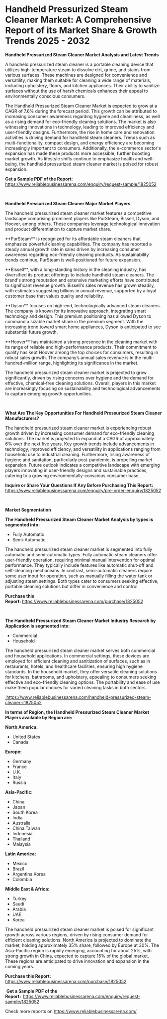 <p><h1>Handheld Pressurized Steam Cleaner Market: A Comprehensive Report of its Market Share & Growth Trends 2025 - 2032</h1></p><p><strong>Handheld Pressurized Steam Cleaner Market Analysis and Latest Trends</strong></p>
<p><p>A handheld pressurized steam cleaner is a portable cleaning device that utilizes high-temperature steam to dissolve dirt, grime, and stains from various surfaces. These machines are designed for convenience and versatility, making them suitable for cleaning a wide range of materials, including upholstery, floors, and kitchen appliances. Their ability to sanitize surfaces without the use of harsh chemicals enhances their appeal to environmentally conscious consumers.</p><p>The Handheld Pressurized Steam Cleaner Market is expected to grow at a CAGR of 7.6% during the forecast period. This growth can be attributed to increasing consumer awareness regarding hygiene and cleanliness, as well as a rising demand for eco-friendly cleaning solutions. The market is also witnessing innovations in technology, leading to improved efficiency and user-friendly designs. Furthermore, the rise in home care and renovation activities is driving demand for handheld steam cleaners. Trends such as multi-functionality, compact design, and energy efficiency are becoming increasingly important to consumers. Additionally, the e-commerce sector's expansion has made these products more accessible, further boosting market growth. As lifestyle shifts continue to emphasize health and well-being, the handheld pressurized steam cleaner market is poised for robust expansion.</p></p>
<p><strong>Get a Sample PDF of the Report:&nbsp;</strong> <a href="https://www.reliablebusinessarena.com/enquiry/request-sample/1825052?utm_campaign=3121&utm_medium=2&utm_source=Github&utm_content=ia&utm_term=04042025&utm_id=handheld-pressurized-steam-cleaner">https://www.reliablebusinessarena.com/enquiry/request-sample/1825052</a></p>
<p>&nbsp;</p>
<p><strong>Handheld Pressurized Steam Cleaner Major Market Players</strong></p>
<p><p>The handheld pressurized steam cleaner market features a competitive landscape comprising prominent players like PurSteam, Bissell, Dyson, and Hoover, among others. These companies leverage technological innovation and product differentiation to capture market share.</p><p>**PurSteam** is recognized for its affordable steam cleaners that emphasize powerful cleaning capabilities. The company has reported a steady annual growth rate in sales driven by increasing consumer awareness regarding eco-friendly cleaning products. As sustainability trends continue, PurSteam is well-positioned for future expansion.</p><p>**Bissell**, with a long-standing history in the cleaning industry, has diversified its product offerings to include handheld steam cleaners. The brand's strong reputation and extensive marketing efforts have contributed to significant revenue growth. Bissell's sales revenue has grown steadily, with estimates suggesting billions in annual revenue, supported by a loyal customer base that values quality and reliability.</p><p>**Dyson** focuses on high-end, technologically advanced steam cleaners. The company is known for its innovative approach, integrating smart technology and design. This premium positioning has allowed Dyson to command a sizable market share in the premium segment. With the increasing trend toward smart home appliances, Dyson is anticipated to see substantial future growth.</p><p>**Hoover** has maintained a strong presence in the cleaning market with its range of reliable and high-performance products. Their commitment to quality has kept Hoover among the top choices for consumers, resulting in robust sales growth. The company’s annual sales revenue is in the multi-hundred-million range, highlighting its significance in the market.</p><p>The handheld pressurized steam cleaner market is projected to grow significantly, driven by rising concerns over hygiene and the demand for effective, chemical-free cleaning solutions. Overall, players in this market are increasingly focusing on sustainability and technological advancements to capture emerging growth opportunities.</p></p>
<p>&nbsp;</p>
<p><strong>What Are The Key Opportunities For Handheld Pressurized Steam Cleaner Manufacturers?</strong></p>
<p><p>The handheld pressurized steam cleaner market is experiencing robust growth driven by increasing consumer demand for eco-friendly cleaning solutions. The market is projected to expand at a CAGR of approximately 6% over the next five years. Key growth trends include advancements in technology, improved efficiency, and versatility in applications ranging from household use to industrial cleaning. Furthermore, rising awareness of hygiene and sanitation, particularly post-pandemic, is propelling market expansion. Future outlook indicates a competitive landscape with emerging players innovating in user-friendly designs and sustainable practices, catering to a growing environmentally-conscious consumer base.</p></p>
<p><strong>Inquire or Share Your Questions If Any Before Purchasing This Report:</strong> <a href="https://www.reliablebusinessarena.com/enquiry/pre-order-enquiry/1825052?utm_campaign=3121&utm_medium=2&utm_source=Github&utm_content=ia&utm_term=04042025&utm_id=handheld-pressurized-steam-cleaner">https://www.reliablebusinessarena.com/enquiry/pre-order-enquiry/1825052</a></p>
<p>&nbsp;</p>
<p><strong>Market Segmentation</strong></p>
<p><strong>The Handheld Pressurized Steam Cleaner Market Analysis by types is segmented into:</strong></p>
<p><ul><li>Fully Automatic</li><li>Semi-Automatic</li></ul></p>
<p><p>The handheld pressurized steam cleaner market is segmented into fully automatic and semi-automatic types. Fully automatic steam cleaners offer user-friendly operation, requiring minimal manual intervention for optimal performance. They typically include features like automatic shut-off and self-cleaning mechanisms. In contrast, semi-automatic cleaners require some user input for operation, such as manually filling the water tank or adjusting steam settings. Both types cater to consumers seeking effective, portable cleaning solutions but differ in convenience and control.</p></p>
<p><strong>Purchase this Report:&nbsp;</strong><a href="https://www.reliablebusinessarena.com/purchase/1825052?utm_campaign=3121&utm_medium=2&utm_source=Github&utm_content=ia&utm_term=04042025&utm_id=handheld-pressurized-steam-cleaner">https://www.reliablebusinessarena.com/purchase/1825052</a></p>
<p>&nbsp;</p>
<p><strong>The Handheld Pressurized Steam Cleaner Market Industry Research by Application is segmented into:</strong></p>
<p><ul><li>Commercial</li><li>Household</li></ul></p>
<p><p>The handheld pressurized steam cleaner market serves both commercial and household applications. In commercial settings, these devices are employed for efficient cleaning and sanitization of surfaces, such as in restaurants, hotels, and healthcare facilities, ensuring high hygiene standards. In the household market, they offer versatile cleaning solutions for kitchens, bathrooms, and upholstery, appealing to consumers seeking effective and eco-friendly cleaning options. The portability and ease of use make them popular choices for varied cleaning tasks in both sectors.</p></p>
<p><a href="https://www.reliablebusinessarena.com/handheld-pressurized-steam-cleaner-r1825052?utm_campaign=3121&utm_medium=2&utm_source=Github&utm_content=ia&utm_term=04042025&utm_id=handheld-pressurized-steam-cleaner">&nbsp;https://www.reliablebusinessarena.com/handheld-pressurized-steam-cleaner-r1825052</a></p>
<p><strong>In terms of Region, the Handheld Pressurized Steam Cleaner Market Players available by Region are:</strong></p>
<p>
    <p> <strong> North America: </strong>
        <ul>
            <li>United States</li>
            <li>Canada</li>
        </ul>
        </p> 
    <p> <strong> Europe: </strong>
        <ul>
            <li>Germany</li>
            <li>France</li>
            <li>U.K.</li>
            <li>Italy</li>
            <li>Russia</li>
        </ul>
        </p> 
    <p> <strong> Asia-Pacific: </strong>
        <ul>
            <li>China</li>
            <li>Japan</li>
            <li>South Korea</li>
            <li>India</li>
            <li>Australia</li>
            <li>China Taiwan</li>
            <li>Indonesia</li>
            <li>Thailand</li>
            <li>Malaysia</li>
        </ul>
        </p> 
    <p> <strong> Latin America: </strong>
        <ul>
            <li>Mexico</li>
            <li>Brazil</li>
            <li>Argentina Korea</li>
            <li>Colombia</li>
        </ul>
        </p> 
    <p> <strong> Middle East & Africa: </strong>
        <ul>
            <li>Turkey</li>
            <li>Saudi</li>
            <li>Arabia</li>
            <li>UAE</li>
            <li>Korea</li>
        </ul>
    </p>
    </p>
<p><p>The handheld pressurized steam cleaner market is poised for significant growth across various regions, driven by rising consumer demand for efficient cleaning solutions. North America is projected to dominate the market, holding approximately 35% share, followed by Europe at 30%. The Asia-Pacific region is rapidly emerging, accounting for about 25%, with strong growth in China, expected to capture 15% of the global market. These regions are anticipated to drive innovation and expansion in the coming years.</p></p>
<p><strong>Purchase this Report: </strong><a href="https://www.reliablebusinessarena.com/purchase/1825052?utm_campaign=3121&utm_medium=2&utm_source=Github&utm_content=ia&utm_term=04042025&utm_id=handheld-pressurized-steam-cleaner">https://www.reliablebusinessarena.com/purchase/1825052</a></p>
<p>&nbsp;<strong>Get a Sample PDF of the Report:&nbsp;&nbsp;</strong><a href="https://www.reliablebusinessarena.com/enquiry/request-sample/1825052?utm_campaign=3121&utm_medium=2&utm_source=Github&utm_content=ia&utm_term=04042025&utm_id=handheld-pressurized-steam-cleaner">https://www.reliablebusinessarena.com/enquiry/request-sample/1825052</a></p>
<p><strong></strong></p>
<p>Check more reports on <a href="https://www.reliablebusinessarena.com/?utm_campaign=3121&utm_medium=2&utm_source=Github&utm_content=ia&utm_term=04042025&utm_id=handheld-pressurized-steam-cleaner">https://www.reliablebusinessarena.com/</a></p>